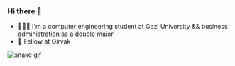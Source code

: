 ### Hi there 👋

- 👩🏻‍💻 I'm a computer engineering student at Gazi University && business administration as a double major
- 🚀 Fellow at Girvak 


![snake gif](https://github.com/AybenGulnar/AybenGulnar/blob/output/github-contribution-grid-snake--dark.gif)


<!--!
**AybenGulnar/AybenGulnar** is a ✨ _special_ ✨ repository because its `README.md` (this file) appears on your GitHub profile.

[![Top Langs](https://github-readme-stats.vercel.app/api/top-langs/?username=AybenGulnar&layout=compact&theme=vision-friendly-dark)](https://github.com/anuraghazra/github-readme-stats)
Here are some ideas to get you started:

- 🔭 I’m currently working on ...
- 🌱 I’m currently learning ...
- 👯 I’m looking to collaborate on ...
- 🤔 I’m looking for help with ...
- 💬 Ask me about ...
- 📫 How to reach me: ...
- 😄 Pronouns: ...
- ⚡ Fun fact: ...
-->
